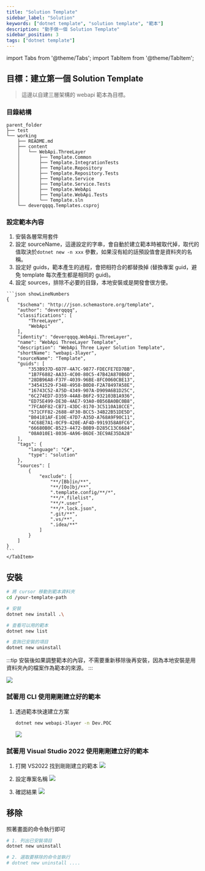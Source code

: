 ```yaml
---
title: "Solution Template"
sidebar_label: "Solution"
keywords: ["dotnet template", "solution template", "範本"]
description: "動手做一個 Solution Template"
sidebar_position: 3
tags: ["dotnet template"]
---
```


import Tabs from '@theme/Tabs';
import TabItem from '@theme/TabItem';

## 目標：建立第一個 Solution Template

> 這邊以自建三層架構的 webapi 範本為目標。

### 目錄結構

```
parent_folder
├── test
└── working
    ├── README.md
    ├── content
    │   └── WebApi.ThreeLayer
    │       ├── Template.Common
    │       ├── Template.IntegrationTests
    │       ├── Template.Repository
    │       ├── Template.Repository.Tests
    │       ├── Template.Service
    │       ├── Template.Service.Tests
    │       ├── Template.WebApi
    │       ├── Template.WebApi.Tests
    │       └── Template.sln
    └── deverqqqq.Templates.csproj
```

### 設定範本內容

1. 安裝各層常用套件
2. 設定 sourceName，這邊設定的字串，會自動於建立範本時被取代掉，取代的值取決於`dotnet new -n xxx` 參數，如果沒有給的話預設值會是資料夾的名稱。
3. 設定好 guids，範本產生的過程，會把相符合的都替換掉 (替換專案 guid，避免 template 每次產生都是相同的 guid)。
4. 設定 sources，排除不必要的目錄，本地安裝或是開發會很方便。

<Tabs>

  <TabItem value="template.json" label="template.json">

    ```json showLineNumbers
    {
        "$schema": "http://json.schemastore.org/template",
        "author": "deverqqqq",
        "classifications": [
            "ThreeLayer",
            "WebApi"
        ],
        "identity": "deverqqqq.WebApi.ThreeLayer",
        "name": "WebApi ThreeLayer Template",
        "description": "WebApi Three Layer Solution Template",
        "shortName": "webapi-3layer",
        "sourceName": "Template",
        "guids": [
            "353B937D-6D7F-4A7C-9877-FDECFE7ED7BB",
            "1B7F6882-AA33-4C00-80C5-47B42A870B6D",
            "28DB96A8-F37F-4039-96BE-8FC0060CBE13",
            "34541529-F348-4958-B0D8-F2A78497A58E",
            "16743C52-A75D-4349-907A-D909A6B1D25C",
            "6C274ED7-D359-44A8-B6F2-932103B1A936",
            "ED75E499-DE30-4AE7-93A0-0B56BA0BC0B8",
            "7FCA0F82-CB71-43DC-8170-3C5110A18CCE",
            "571CFF82-2688-4F30-BCC5-34B22B51DE5D",
            "B04181AF-E10E-47D7-A35D-A768A9F90C11",
            "4C68E7A1-0CF9-420E-AF4D-9919358A0FC6",
            "66680B0C-B523-4472-B0B9-D285C13C6684",
            "08A010E1-8036-4A96-B6DE-3EC9AE35DA28"
        ],
        "tags": {
            "language": "C#",
            "type": "solution"
        },
        "sources": [
            {
                "exclude": [
                    "**/[Bb]in/**",
                    "**/[Oo]bj/**",
                    ".template.config/**/*",
                    "**/*.filelist",
                    "**/*.user",
                    "**/*.lock.json",
                    ".git/**",
                    ".vs/**",
                    ".idea/**"
                ]
            }
        ]
    }
    ```
    </TabItem>
</Tabs>

## 安裝

```sh showLineNumbers
# 將 cursor 移動到範本資料夾
cd /your-template-path

# 安裝
dotnet new install .\

# 查看可以用的範本
dotnet new list

# 查詢已安裝的項目
dotnet new uninstall
```

:::tip
安裝後如果調整範本的內容，不需要重新移除後再安裝，因為本地安裝是用資料夾內的檔案作為範本的來源。
:::

![](img/2024-02-14-12-37-13.png)

### 試著用 CLI 使用剛剛建立好的範本

1. 透過範本快速建立方案

    ```sh showLineNumbers
    dotnet new webapi-3layer -n Dev.POC
    ```
    
    ![](img/2024-02-14-12-40-09.png)

### 試著用 Visual Studio 2022 使用剛剛建立好的範本

1. 打開 VS2022 找到剛剛建立的範本
   ![](img/2024-02-14-12-47-35.png)

2. 設定專案名稱
   ![](img/2024-02-14-12-48-05.png)

3. 確認結果
   ![](img/2024-02-14-14-05-36.png)

## 移除

照著畫面的命令執行即可

```sh showLineNumbers
# 1. 列出已安裝項目
dotnet new uninstall

# 2. 選取要移除的命令並執行
# dotnet new uninstall ....
```
